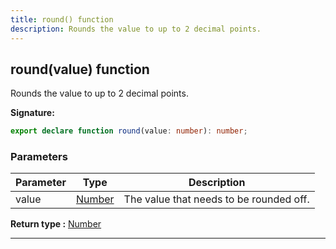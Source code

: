```yaml
---
title: round() function
description: Rounds the value to up to 2 decimal points.
---
```


## round(value) function

Rounds the value to up to 2 decimal points.

**Signature:**

```ts
export declare function round(value: number): number;
```

### Parameters

| Parameter | Type | Description |
| --------- | ---- | ----------- |
| value | [Number](https://developer.mozilla.org/en-US/docs/Web/JavaScript/Reference/Global_Objects/Number) | The value that needs to be rounded off. |


**Return type :** [Number](https://developer.mozilla.org/en-US/docs/Web/JavaScript/Reference/Global_Objects/Number)

---

